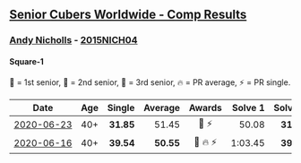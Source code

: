 <style>table {white-space: nowrap;}</style>

## [Senior Cubers Worldwide - Comp Results](/scw-comp/results/)
### [Andy Nicholls](../andy_nicholls.md) - [2015NICH04](https://www.worldcubeassociation.org/persons/2015NICH04?event=sq1)
#### Square-1

🥇 = 1st senior, 🥈 = 2nd senior, 🥉 = 3rd senior, 🔥 = PR average, ⚡ = PR single.

| Date | Age | Single | Average | Awards | Solve 1 | Solve 2 | Solve 3 | Solve 4 | Solve 5 | Video |
| :--: | :--: | --: | --: | :--: | --: | --: | --: | --: | --: | :-- |
| [2020-06-23](../../results/sq1/2020-06-23.md) | 40+ | **31.85** | 51.45 | 🥈 ⚡ | 50.08 | **31.85** | 50.34 | 53.94 | 1:31.86 | [Link](https://www.facebook.com/events/1618516681636159/permalink/1624283784392782/) |
| [2020-06-16](../../results/sq1/2020-06-16.md) | 40+ | **39.54** | **50.55** | 🥈 🔥 ⚡ | 1:03.45 | **39.54** | 59.28 | 50.40 | 41.97 | [Link](https://www.facebook.com/events/296087658445428/permalink/298844614836399/) |


<!-- Global site tag (gtag.js) - Google Analytics -->
<script async src="https://www.googletagmanager.com/gtag/js?id=UA-86348435-3"></script>
<script>window.dataLayer = window.dataLayer || []; function gtag() {dataLayer.push(arguments);} gtag('js', new Date()); gtag('config', 'UA-86348435-3');</script>
